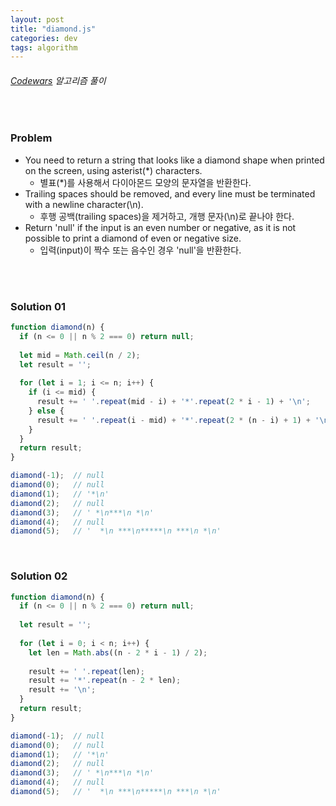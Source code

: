 ```yaml
---
layout: post
title: "diamond.js"
categories: dev
tags: algorithm
---
```


###### [Codewars](https://www.codewars.com) 알고리즘 풀이

<br>

### Problem

- You need to return a string that looks like a diamond shape when printed on the screen, using asterist(\*) characters.
  - 별표(\*)를 사용해서 다이아몬드 모양의 문자열을 반환한다.
- Trailing spaces should be removed, and every line must be terminated with a newline character(\\n).
  - 후행 공백(trailing spaces)을 제거하고, 개행 문자(\\n)로 끝나야 한다.
- Return 'null' if the input is an even number or negative, as it is not possible to print a diamond of even or negative size.
  - 입력(input)이 짝수 또는 음수인 경우 'null'을 반환한다.

<br>

<br>

### Solution 01

```js
function diamond(n) {
  if (n <= 0 || n % 2 === 0) return null;
  
  let mid = Math.ceil(n / 2);
  let result = '';
  
  for (let i = 1; i <= n; i++) {
    if (i <= mid) {
      result += ' '.repeat(mid - i) + '*'.repeat(2 * i - 1) + '\n';
    } else {
      result += ' '.repeat(i - mid) + '*'.repeat(2 * (n - i) + 1) + '\n';
    }
  }
  return result;
}

diamond(-1);  // null
diamond(0);   // null
diamond(1);   // '*\n'
diamond(2);   // null
diamond(3);   // ' *\n***\n *\n'
diamond(4);   // null
diamond(5);   // '  *\n ***\n*****\n ***\n *\n'
```

<br>

### Solution 02

```js
function diamond(n) {
  if (n <= 0 || n % 2 === 0) return null;
  
  let result = '';
  
  for (let i = 0; i < n; i++) {
    let len = Math.abs((n - 2 * i - 1) / 2);
    
    result += ' '.repeat(len);
    result += '*'.repeat(n - 2 * len);
    result += '\n';
  }
  return result;
}

diamond(-1);  // null
diamond(0);   // null
diamond(1);   // '*\n'
diamond(2);   // null
diamond(3);   // ' *\n***\n *\n'
diamond(4);   // null
diamond(5);   // '  *\n ***\n*****\n ***\n *\n'
```

<br>

<br>